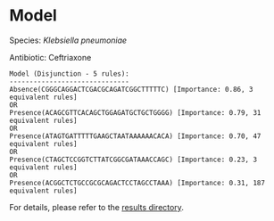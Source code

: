 
# Model

Species: *Klebsiella pneumoniae*

Antibiotic: Ceftriaxone

```
Model (Disjunction - 5 rules):
------------------------------
Absence(CGGGCAGGACTCGACGCAGATCGGCTTTTTC) [Importance: 0.86, 3 equivalent rules]
OR
Presence(ACAGCGTTCACAGCTGGAGATGCTGCTGGGG) [Importance: 0.79, 31 equivalent rules]
OR
Presence(ATAGTGATTTTTGAAGCTAATAAAAAACACA) [Importance: 0.70, 47 equivalent rules]
OR
Presence(CTAGCTCCGGTCTTATCGGCGATAAACCAGC) [Importance: 0.23, 3 equivalent rules]
OR
Presence(ACGGCTCTGCCGCGCAGACTCCTAGCCTAAA) [Importance: 0.31, 187 equivalent rules]

```

For details, please refer to the [results directory](../../../../../results/scm_b/klebsiella%20pneumoniae/ceftriaxone/repeat_2/).

